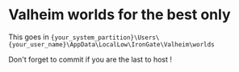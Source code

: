 # Valheim worlds for the best only

This goes in `{your_system_partition}\Users\{your_user_name}\AppData\LocalLow\IronGate\Valheim\worlds`

Don't forget to commit if you are the last to host !

